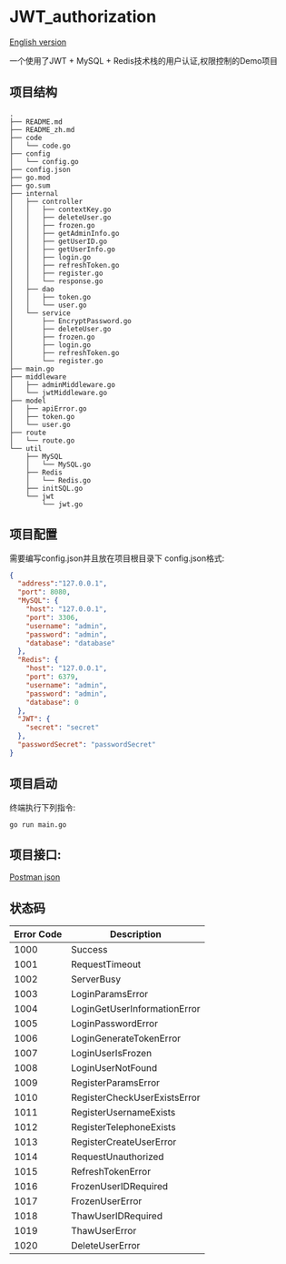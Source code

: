 # JWT_authorization

[English version](./README.md)

一个使用了JWT + MySQL + Redis技术栈的用户认证,权限控制的Demo项目

## 项目结构

```
.
├── README.md
├── README_zh.md
├── code
│   └── code.go
├── config
│   └── config.go
├── config.json
├── go.mod
├── go.sum
├── internal
│   ├── controller
│   │   ├── contextKey.go
│   │   ├── deleteUser.go
│   │   ├── frozen.go
│   │   ├── getAdminInfo.go
│   │   ├── getUserID.go
│   │   ├── getUserInfo.go
│   │   ├── login.go
│   │   ├── refreshToken.go
│   │   ├── register.go
│   │   └── response.go
│   ├── dao
│   │   ├── token.go
│   │   └── user.go
│   └── service
│       ├── EncryptPassword.go
│       ├── deleteUser.go
│       ├── frozen.go
│       ├── login.go
│       ├── refreshToken.go
│       └── register.go
├── main.go
├── middleware
│   ├── adminMiddleware.go
│   └── jwtMiddleware.go
├── model
│   ├── apiError.go
│   ├── token.go
│   └── user.go
├── route
│   └── route.go
└── util
    ├── MySQL
    │   └── MySQL.go
    ├── Redis
    │   └── Redis.go
    ├── initSQL.go
    └── jwt
        └── jwt.go
```

## 项目配置
需要编写config.json并且放在项目根目录下
config.json格式:
```json
{
  "address":"127.0.0.1",
  "port": 8080,
  "MySQL": {
    "host": "127.0.0.1",
    "port": 3306,
    "username": "admin",
    "password": "admin",
    "database": "database"
  },
  "Redis": {
    "host": "127.0.0.1",
    "port": 6379,
    "username": "admin",
    "password": "admin",
    "database": 0
  },
  "JWT": {
    "secret": "secret"
  },
  "passwordSecret": "passwordSecret"
}
```

## 项目启动
终端执行下列指令:
```shell
go run main.go
```
## 项目接口:

[Postman json](./docs/JWT.postman_collection.json)

## 状态码

| Error Code                | Description                        |
|---------------------------|------------------------------------|
| 1000                      | Success                            |
| 1001                      | RequestTimeout                     |
| 1002                      | ServerBusy                         |
| 1003                      | LoginParamsError                   |
| 1004                      | LoginGetUserInformationError       |
| 1005                      | LoginPasswordError                 |
| 1006                      | LoginGenerateTokenError            |
| 1007                      | LoginUserIsFrozen                  |
| 1008                      | LoginUserNotFound                  |
| 1009                      | RegisterParamsError                |
| 1010                      | RegisterCheckUserExistsError       |
| 1011                      | RegisterUsernameExists             |
| 1012                      | RegisterTelephoneExists            |
| 1013                      | RegisterCreateUserError            |
| 1014                      | RequestUnauthorized                |
| 1015                      | RefreshTokenError                  |
| 1016                      | FrozenUserIDRequired               |
| 1017                      | FrozenUserError                    |
| 1018                      | ThawUserIDRequired                 |
| 1019                      | ThawUserError                      |
| 1020                      | DeleteUserError                    |